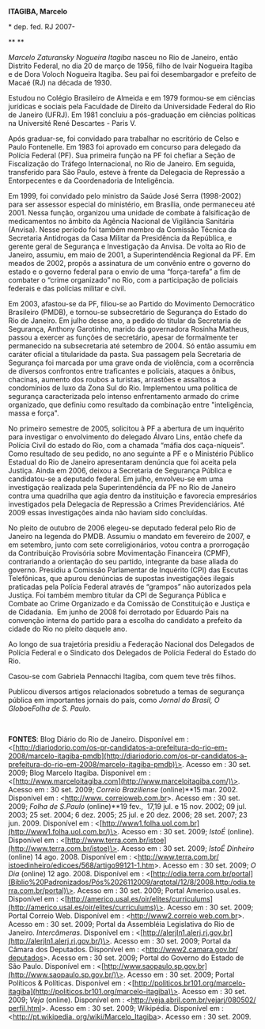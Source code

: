 **ITAGIBA, Marcelo**

\* dep. fed. RJ 2007-

** **

*Marcelo Zaturansky Nogueira Itagiba* nasceu no Rio de Janeiro, então
Distrito Federal, no dia 20 de março de 1956, filho de Ivair Nogueira
Itagiba e de Dora Voloch Nogueira Itagiba. Seu pai foi desembargador e
prefeito de Macaé (RJ) na década de 1930.

Estudou no Colégio Brasileiro de Almeida e em 1979 formou-se em ciências
jurídicas e sociais pela Faculdade de Direito da Universidade Federal do
Rio de Janeiro (UFRJ). Em 1981 concluiu a pós-graduação em ciências
políticas na Université René Descartes - Paris V.

Após graduar-se, foi convidado para trabalhar no escritório de Celso e
Paulo Fontenelle. Em 1983 foi aprovado em concurso para delegado da
Polícia Federal (PF). Sua primeira função na PF foi chefiar a Seção de
Fiscalização do Tráfego Internacional, no Rio de Janeiro. Em seguida,
transferido para São Paulo, esteve à frente da Delegacia de Repressão a
Entorpecentes e da Coordenadoria de Inteligência.

Em 1999, foi convidado pelo ministro da Saúde José Serra (1998-2002)
para ser assessor especial do ministério, em Brasília, onde permaneceu
até 2001. Nessa função, organizou uma unidade de combate à falsificação
de medicamentos no âmbito da Agência Nacional de Vigilância Sanitária
(Anvisa). Nesse período foi também membro da Comissão Técnica da
Secretaria Antidrogas da Casa Militar da Presidência da República, e
gerente geral de Segurança e Investigação da Anvisa. De volta ao Rio de
Janeiro, assumiu, em maio de 2001, a Superintendência Regional da PF. Em
meados de 2002, propôs a assinatura de um convênio entre o governo do
estado e o governo federal para o envio de uma “força-tarefa” a fim de
combater o “crime organizado” no Rio, com a participação de policiais
federais e das polícias militar e civil.

Em 2003, afastou-se da PF, filiou-se ao Partido do Movimento Democrático
Brasileiro (PMDB), e tornou-se subsecretário de Segurança do Estado do
Rio de Janeiro. Em julho desse ano, a pedido do titular da Secretaria de
Segurança, Anthony Garotinho, marido da governadora Rosinha Matheus,
passou a exercer as funções de secretário, apesar de formalmente ter
permanecido na subsecretaria até setembro de 2004. Só então assumiu em
caráter oficial a titularidade da pasta. Sua passagem pela Secretaria de
Segurança foi marcada por uma grave onda de violência, com a ocorrência
de diversos confrontos entre traficantes e policiais, ataques a ônibus,
chacinas, aumento dos roubos a turistas, arrastões e assaltos a
condomínios de luxo da Zona Sul do Rio. Implementou uma política de
segurança caracterizada pelo intenso enfrentamento armado do crime
organizado, que definiu como resultado da combinação entre
"inteligência, massa e força".

No primeiro semestre de 2005, solicitou à PF a abertura de um inquérito
para investigar o envolvimento do delegado Álvaro Lins, então chefe da
Polícia Civil do estado do Rio, com a chamada “máfia dos caça-níqueis”.
Como resultado de seu pedido, no ano seguinte a PF e o Ministério
Público Estadual do Rio de Janeiro apresentaram denúncia que foi aceita
pela Justiça. Ainda em 2006, deixou a Secretaria de Segurança Pública e
candidatou-se a deputado federal. Em julho, envolveu-se em uma
investigação realizada pela Superintendência da PF no Rio de Janeiro
contra uma quadrilha que agia dentro da instituição e favorecia
empresários investigados pela Delegacia de Repressão a Crimes
Previdenciários. Até 2009 essas investigações ainda não haviam sido
concluídas.

No pleito de outubro de 2006 elegeu-se deputado federal pelo Rio de
Janeiro na legenda do PMDB. Assumiu o mandato em fevereiro de 2007, e em
setembro, junto com sete correligionários, votou contra a prorrogação da
Contribuição Provisória sobre Movimentação Financeira (CPMF),
contrariando a orientação do seu partido, integrante da base aliada do
governo. Presidiu a Comissão Parlamentar de Inquérito (CPI) das Escutas
Telefônicas, que apurou denúncias de supostas investigações ilegais
praticadas pela Polícia Federal através de “grampos” não autorizados
pela Justiça. Foi também membro titular da CPI de Segurança Pública e
Combate ao Crime Organizado e da Comissão de Constituição e Justiça e de
Cidadania.  Em junho de 2008 foi derrotado por Eduardo Pais na convenção
interna do partido para a escolha do candidato a prefeito da cidade do
Rio no pleito daquele ano.

Ao longo de sua trajetória presidiu a Federação Nacional dos Delegados
de Polícia Federal e o Sindicato dos Delegados de Polícia Federal do
Estado do Rio.

Casou-se com Gabriela Pennacchi Itagiba, com quem teve três filhos.

Publicou diversos artigos relacionados sobretudo a temas de segurança
pública em importantes jornais do país, como *Jornal do Brasil, O
Globo*e*Folha de S. Paulo*.

 

**FONTES**: Blog Diário do Rio de Janeiro. Disponível em :
\<[http://diariodorio.com/os-pr-candidatos-a-prefeitura-do-rio-em-2008/marcelo-itagiba-pmdb](http://diariodorio.com/os-pr-candidatos-a-prefeitura-do-rio-em-2008/marcelo-itagiba-pmdb)\>.
Acesso em : 30 set. 2009; Blog Marcelo Itagiba. Disponível em :
\<[http://www.marceloitagiba.com](http://www.marceloitagiba.com/)\>.
Acesso em : 30 set. 2009; *Correio Braziliense* (online)**15 mar. 2002.
Disponível em : \<[http://www.
correioweb.com.br](http://www.%20correioweb.com.br/)\>. Acesso em : 30
set. 2009; *Folha de S.Paulo* (online)**19 fev.,  17,19 jul. e 15 nov.
2002; 09 jul. 2003; 25 set. 2004; 6 dez. 2005; 25 jul. e 20 dez. 2006;
28 set. 2007; 23 jun. 2009. Disponível em :
\<[http://www1.folha.uol.com.br](http://www1.folha.uol.com.br/)\>.
Acesso em : 30 set. 2009; *IstoÉ* (online). Disponível em :
\<[http://www.terra.com.br/istoe](http://www.terra.com.br/istoe)\>.
Acesso em : 30 set. 2009; *IstoÉ Dinheiro* (online) 14 ago. 2008.
Disponível em : \<[http://www.terra.com.br/
istoedinheiro/edicoes/568/artigo99121-1.htm](http://www.terra.com.br/%20istoedinheiro/edicoes/568/artigo99121-1.htm)\>.
Acesso em : 30 set. 2009; *O Dia* (online) 12 ago. 2008. Disponível em :
\<[http://odia.terra.com.br/portal](Biblio%20Padronizados/Pós%2026112009/arqtotal/12/8/2008.http:/odia.terra.com.br/portal)\>.
Acesso em : 30 set. 2009; Portal Americo.usal.es. Disponível em :
\<[http://americo.usal.es/oir/elites/curriculums](http://americo.usal.es/oir/elites/curriculums)\>.
Acesso em : 30 set. 2009; Portal Correio Web. Disponível em :
\<[http://www2.correio web.com.br](http://www2.correio%20web.com.br/)\>.
Acesso em : 30 set. 2009; Portal da Assembléia Legislativa do Rio de
Janeiro. *Intercâmeras*. Disponível em :
\<[http://alerjln1.alerj.rj.gov.br](http://alerjln1.alerj.rj.gov.br/)\>.
Acesso em : 30 set. 2009; Portal da Câmara dos Deputados. Disponível em
: \<[http://www2.camara.gov.br/
deputados](http://www2.camara.gov.br/%20deputados)\>. Acesso em : 30
set. 2009; Portal do Governo do Estado de São Paulo. Disponível em :
\<[http://www.saopaulo.sp.gov.br](http://www.saopaulo.sp.gov.br/)\>.
Acesso em : 30 set. 2009; Portal Políticos & Políticas. Disponível em :
\<[http://politicos.br101.org/marcelo-itagiba](http://politicos.br101.org/marcelo-itagiba)\>.
Acesso em : 30 set. 2009; *Veja* (online). Disponível em :
\<[http://veja.abril.com.br/vejarj/080502/
perfil.html](http://veja.abril.com.br/vejarj/080502/%20perfil.html)\>.
Acesso em : 30 set. 2009; Wikipédia. Disponível em :
\<[http://pt.wikipedia.
org/wiki/Marcelo\_Itagiba](http://pt.wikipedia.%20org/wiki/Marcelo_Itagiba)\>.
Acesso em : 30 set. 2009.

 
